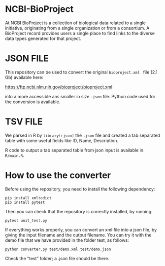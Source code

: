 # NCBI-BioProject
At NCBI BioProject is a collection of biological data related to a single initiative, originating from a single organization or from a consortium. A BioProject record provides users a single place to find links to the diverse data types generated for that project.

# JSON FILE
This repository can be used to convert the original  ```bioproject.xml ``` file (2.1 Gb) available here:

https://ftp.ncbi.nlm.nih.gov/bioproject/bioproject.xml 

into a more accessible ans smaller in size ```.json``` file. Python code used for the conversion is available.

# TSV FILE
We parsed in R by ```library(rjson)``` the ```.json``` file and created a tab separated table with some useful fields like ID, Name, Description.

R code to output a tab separated table from json input is available in ```R/main.R```.

# How to use the converter
Before using the repository, you need to install the following dependency:
```
pip install xmltodict
pip install pytest
```

Then you can check that the repository is correctly installed, by running:
```
pytest unit_test.py
```

If everything works properly, you can convert an xml file into a json file, by giving the input filename and the output filename.
You can try it with the demo file that we have provided in the folder test, as follows:
```
python converter.py test/demo.xml test/demo.json
```

Check the "test" folder; a .json file should be there.
